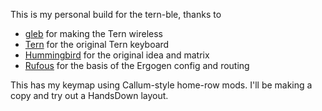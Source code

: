 This is my personal build for the tern-ble, thanks to 
- [gleb](https://gitlab.com/gleb_sexy/tern-ble) for making the Tern wireless
- [Tern](https://github.com/rschenk/tern/) for the original Tern keyboard
- [Hummingbird](https://github.com/PJE66/hummingbird) for the original idea and matrix
- [Rufous](https://github.com/jcmkk3/trochilidae) for the basis of the Ergogen config and routing

This has my keymap using Callum-style home-row mods. I'll be making a copy and try out a HandsDown layout.
